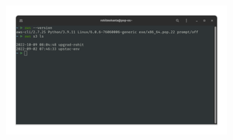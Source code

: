 ![aws-cli](https://raw.githubusercontent.com/rohit-mohanta/final-project/main/Attachments/aws-cli-version.png)


